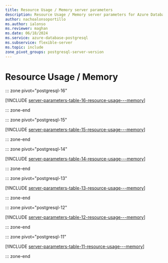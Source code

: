```yaml
---
title: Resource Usage / Memory server parameters
description: Resource Usage / Memory server parameters for Azure Database for PostgreSQL - Flexible Server.
author: nachoalonsoportillo
ms.author: ialonso
ms.reviewer: maghan
ms.date: 06/18/2024
ms.service: azure-database-postgresql
ms.subservice: flexible-server
ms.topic: include
zone_pivot_groups: postgresql-server-version
---
```

# Resource Usage / Memory


::: zone pivot="postgresql-16"

[!INCLUDE [server-parameters-table-16-resource-usage---memory](./includes/server-parameters-table-16-resource-usage---memory.md)]

::: zone-end


::: zone pivot="postgresql-15"

[!INCLUDE [server-parameters-table-15-resource-usage---memory](./includes/server-parameters-table-15-resource-usage---memory.md)]

::: zone-end


::: zone pivot="postgresql-14"

[!INCLUDE [server-parameters-table-14-resource-usage---memory](./includes/server-parameters-table-14-resource-usage---memory.md)]

::: zone-end


::: zone pivot="postgresql-13"

[!INCLUDE [server-parameters-table-13-resource-usage---memory](./includes/server-parameters-table-13-resource-usage---memory.md)]

::: zone-end


::: zone pivot="postgresql-12"

[!INCLUDE [server-parameters-table-12-resource-usage---memory](./includes/server-parameters-table-12-resource-usage---memory.md)]

::: zone-end


::: zone pivot="postgresql-11"

[!INCLUDE [server-parameters-table-11-resource-usage---memory](./includes/server-parameters-table-11-resource-usage---memory.md)]

::: zone-end


